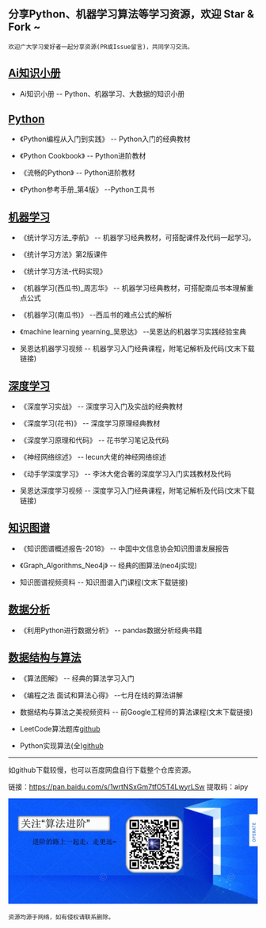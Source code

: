 ## 分享Python、机器学习算法等学习资源，欢迎 Star & Fork ~
```
欢迎广大学习爱好者一起分享资源(PR或Issue留言)，共同学习交流。
```



## [Ai知识小册](https://github.com/aialgorithm/AiPy/tree/master/Ai%E7%9F%A5%E8%AF%86%E5%B0%8F%E5%86%8C)

- Ai知识小册		-- Python、机器学习、大数据的知识小册



## [Python](https://github.com/aialgorithm/AiPy/tree/master/Python)

- 《Python编程从入门到实践》    -- Python入门的经典教材

- 《Python Cookbook》    -- Python进阶教材

- 《流畅的Python》    -- Python进阶教材

- 《Python参考手册_第4版》	--Python工具书



## [机器学习](https://github.com/aialgorithm/AiPy/tree/master/%E6%9C%BA%E5%99%A8%E5%AD%A6%E4%B9%A0)

- 《统计学习方法_李航》    -- 机器学习经典教材，可搭配课件及代码一起学习。

- 《统计学习方法》第2版课件

- 《统计学习方法-代码实现》

- 《机器学习(西瓜书)_周志华》    -- 机器学习经典教材，可搭配南瓜书本理解重点公式

- 《机器学习(南瓜书)》			--西瓜书的难点公式的解析

- 《machine learning yearning_吴恩达》	--吴恩达的机器学习实践经验宝典

-  吴恩达机器学习视频    -- 机器学习入门经典课程，附笔记解析及代码(文末下载链接)



## [深度学习](https://github.com/aialgorithm/AiPy/tree/master/%E6%B7%B1%E5%BA%A6%E5%AD%A6%E4%B9%A0)

- 《深度学习实战》    -- 深度学习入门及实战的经典教材

- 《深度学习(花书)》     -- 深度学习原理经典教材

- 《深度学习原理和代码》     -- 花书学习笔记及代码

- 《神经网络综述》    -- lecun大佬的神经网络综述

- 《动手学深度学习》  -- 李沐大佬合著的深度学习入门实践教材及代码

-  吴恩达深度学习视频    -- 深度学习入门经典课程，附笔记解析及代码(文末下载链接)



## [知识图谱](https://github.com/aialgorithm/AiPy/tree/master/%E7%9F%A5%E8%AF%86%E5%9B%BE%E8%B0%B1)

- 《知识图谱概述报告-2018》     -- 中国中文信息协会知识图谱发展报告

- 《Graph_Algorithms_Neo4j》    -- 经典的图算法(neo4j实现)

-  知识图谱视频资料    -- 知识图谱入门课程(文末下载链接)



## [数据分析](https://github.com/aialgorithm/AiPy/tree/master/%E6%95%B0%E6%8D%AE%E5%88%86%E6%9E%90)

- 《利用Python进行数据分析》      -- pandas数据分析经典书籍



## [数据结构与算法](https://github.com/aialgorithm/AiPy/tree/master/%E6%95%B0%E6%8D%AE%E7%BB%93%E6%9E%84%E4%B8%8E%E7%AE%97%E6%B3%95)

- 《算法图解》      -- 经典的算法学习入门

- 《编程之法 面试和算法心得》              --七月在线的算法讲解 

- 数据结构与算法之美视频资料    -- 前Google工程师的算法课程(文末下载链接)

- LeetCode算法题库[github](https://github.com/apachecn/Interview/tree/master/docs/Algorithm)

- Python实现算法(全)[github](https://github.com/TheAlgorithms/Python)



---

如github下载较慢，也可以百度网盘自行下载整个仓库资源。

链接：https://pan.baidu.com/s/1wrtNSxGm7tfO5T4LwyrLSw 提取码：aipy 

![公众号：算法进阶](Ai_Algo.jpg)
```
资源均源于网络，如有侵权请联系删除。
```
